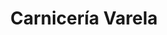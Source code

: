 ---
title: "Carnicería Varela"
url: /ciudad-autonoma-de-buenos-aires/carniceria-varela/
shop: Metzgerei
---
